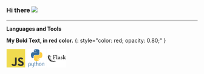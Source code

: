### Hi there <img src="https://raw.githubusercontent.com/MartinHeinz/MartinHeinz/master/wave.gif" width="30px">

*** 
 **Languages and Tools**
 
 **My Bold Text, in red color.** {: style="color: red; opacity: 0.80;" }

<img src="https://github.com/devicons/devicon/blob/master/icons/javascript/javascript-original.svg" alt="JavaScript Logo" width="50px" height="50px">
<img src="https://github.com/devicons/devicon/blob/master/icons/python/python-original-wordmark.svg" alt="Python Logo" width="50px" height="50px">
<img src="https://github.com/devicons/devicon/blob/master/icons/flask/flask-original-wordmark.svg" alt="Flask Logo" width="50px" height="50px">

<!--
**ElenkaSan/ElenkaSan** is a ✨ _special_ ✨ repository because its `README.md` (this file) appears on your GitHub profile.

Here are some ideas to get you started:

- 🔭 I’m currently working on ...
- 🌱 I’m currently learning ...
- 👯 I’m looking to collaborate on ...
- 🤔 I’m looking for help with ...
- 💬 Ask me about ...
- 📫 How to reach me: ...
- 😄 Pronouns: ...
- ⚡ Fun fact: ...
-->
